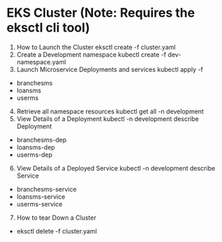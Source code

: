# EKS Cluster (Note: Requires the eksctl cli tool)

1. How to Launch the Cluster
  eksctl create -f cluster.yaml
2. Create a Development namespace
  kubectl create -f dev-namespace.yaml
3. Launch Microservice Deployments and services
  kubectl apply -f  <Microservice>
  - branchesms
  - loansms
  - userms
4. Retrieve all namespace resources
  kubectl get all -n development
5. View Details of a Deployment
  kubectl -n development describe Deployment <Deployment>
  - branchesms-dep
  - loansms-dep
  - userms-dep
6. View Details of a Deployed Service
  kubectl -n development describe Service <Service>
  - branchesms-service
  - loansms-service
  - userms-service
7. How to tear Down a Cluster
  - eksctl delete -f cluster.yaml
